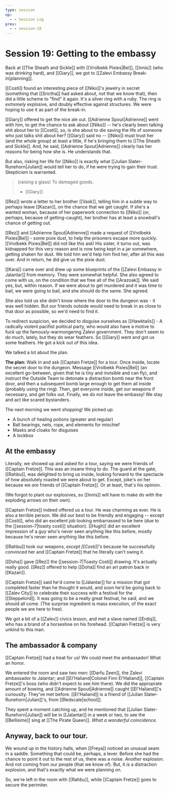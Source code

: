 ```yaml
---
type: session
up:
  - - Session Log
prev:
  - - session-18
---
```


# Session 19: Getting to the embassy
Back at [[The Sheath and Sickle]] with [[Vrolbekk Pixies|Bel]], [[Innis]] (who was drinking hard), and [[Giary]], we got to  [[Zalevi Embassy Break-in|planning]]. 

[[Costi]] found an interesting piece of [[Niko]]'s jewelry in secret (something that [[Srictha]] had asked about, not that we know that), then did a little scheme to "find" it again. It's a silver ring with a ruby. The ring is *extremely* explosive, and doubly effective against structures. We were hoping to use it as part of the break-in.

[[Giary]] offered to get the nice ale out. [[Adrienne Spout|Adrienne]] went with him, to get the chance to ask about [[Niko]] -- he's clearly been talking shit about her to [[Costi]], so, is she about to die saving the life of someone who just talks shit about her? [[Giary]] said no -- [[Niko]] must trust her (and the whole group) at least a little, if he's bringing them to [[The Sheath and Sickle]]. And, he said, [[Adrienne Spout|Adrienne]] clearly has her reasons for being how she is. He understands that.

But also, risking her life for [[Niko]] is exactly what [[Julian Slater-Runehorn|Julian]] would tell her to do, if he were trying to gain their trust. Skepticism is warranted. 

> (raising a glass) To damaged goods.
> 
> - [[Giary]]

[[Rez]] wrote a letter to her brother [[Vask]], telling him in a subtle way to perhaps leave [[Kazan]], on the  chance that we get caught. If she's a wanted woman, because of her paperwork connection to [[Niko]] (or, perhaps, because of getting-caught), her brother has at least a snowball's chance of getting out.

[[Rez]] and [[Adrienne Spout|Adrienne]] made a request of [[Vrolbekk Pixies|Bel]] - some pixie dust, to help the prisoners escape more quickly. [[Vrolbekk Pixies|Bel]] did not like this ask! His sister, it turns out, was kidnapped for this very reason and is now being kept in a jar somewhere, getting shaken for dust. We told him we'd help him find her, after all this was over. And in return, he did give us the pixie dust.

[[Kara]] came over and drew up some blueprints of the [[Zalevi Embassy in Jalantar]] from memory. They were somewhat helpful. She also agreed to come with us, on the condition that we free all of the [[Arazoak]]. We said yes, but, within reason. If we were about to get murdered and it was time to bail, we were going to bail, and she should do the same. She agreed.

She also told us she didn't know where the door to the dungeon was - it was well hidden. But our friends outside would need to break in as close to that door as possible, so we'd need to find it.

To redirect suspicion, we decided to disguise ourselves as [[Hawktails]] - A radically violent pacifist political party, who would also have a motive to fuck up the famously-warmongering Zalevi government. They don't seem to do much, lately, but they do wear feathers. So [[Giary]] went and got us some feathers. He got a kick out of this idea. 

We talked a lot about the plan. 

**The plan:** Walk in and ask [[Captain Fretze]] for a tour.  Once inside, locate the secret door to the dungeon. Message [[Vrolbekk Pixies|Bel]] (an excellent go-between, given that he is tiny and invisible and can fly), and instruct the Outside Team to detonate a distraction bomb near the front door, and then a subsequent bomb large enough to get them all inside (probably using the ring).  Then, get everyone inside, get our weapons if necessary, and get folks out. Finally, we do not leave the embassy! We stay and act like scared bystanders. 

The next morning we went shopping! We picked up:
- A bunch of healing potions (greater and regular)
- Ball bearings, nets, rope, and elements for mischief 
- Masks and cloaks for disguises
- A lockbox

## At the embassy

Literally, we showed up and asked for a tour, saying we were friends of [[Captain Fretze]]. This was an insane thing to do. The guard at the gate, [[Rahbu]], was delighted to bring us inside, looking forward to the spectacle of how absolutely roasted we were about to get. Except, joke's on her because we *are* friends of [[Captain Fretze]]. Or at least, that's his opinion.

(We forgot to plant our explosives, so [[Innis]] will have to make do with the exploding arrows on their own).

[[Captain Fretze]] indeed offered us a tour. He was charming as ever. He is also a terrible person. We did our best to be friendly and engaging -- except [[Costi]], who did an excellent job looking embarrassed to be here (due to the [[session-7|toasty costi]] situation). [[Hugh]] did an excellent impression of a guy who's never seen anything like this before, mostly because he's never seen anything like this before.

[[Rahbu]] took our weapons, *except [[Costi]]'s* because he successfully convinced her and [[Captain Fretze]] that he literally can't swing it. 

[[Doha]] gave [[Rez]] the [[session-7|Toasty Costi]] drawing. It's actually really good. [[Rez]] offered to help [[Doha]] find an art patron back in [[Kazan]]. 

[[Captain Fretze]] said he'd come to [[Jalantar]] for a mission that got completed faster than he thought it would, and soon he'd be going back to [[Zalev City]] to celebrate their success with a festival for the [[Steppelord]]. It was going to be a really great festival, he said, and we should all come. (The surprise ingredient is mass execution, of the exact people we are here to free).

We got a bit of a [[Zalev]] civics lesson, and met a slave named [[Erdiq]], who has a brand of a horseshoe on his forehead. [[Captain Fretze]] is very unkind to this man. 

## The ambassador & company

[[Captain Fretze]] had a treat for us! We could meet the ambassador! What an honor. 

We entered the room and saw two men: [[Darfu Zeen]], the Zalevi ambassador to Jalantar; and [[El'Haliand|Colonel Finn El’Haliand]], [[Captain Fretze]]'s boss (who didn't expect to see him there). We did the approprate amount of bowing, and [[Adrienne Spout|Adrienne]] caught [[El'Haliand]]'s curiousity. They've met before. [[El'Haliand]] is a friend of [[Julian Slater-Runehorn|Julian]]'s, from [[Redscale|school]].

They spent a moment catching up, and he mentioned that [[Julian Slater-Runehorn|Julian]] will be in [[Jalantar]] in a week or two, to see the [[Bellisime]] sing at [[The Pirate Queen]]. *What a wonderful coincidence.*

## Anyway, back to our tour.

We wound up in the history halls, when [[Freya]] noticed an unusual seam in a saddle. Something that could be, perhaps, a lever. Before she had the chance to point it out to the rest of us, there was a noise. *Another* explosion. And not coming from our people (that we know of). But, it *is* a distraction explosion, and that's exactly what we were planning on.

So, we're left in the room with [[Rahbu]], while [[Captain Fretze]] goes to secure the perimiter.  